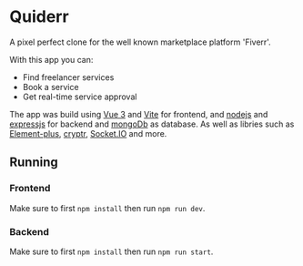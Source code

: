 # Quiderr
A pixel perfect clone for the well known marketplace platform 'Fiverr'.

With this app you can:
- Find freelancer services
- Book a service
- Get real-time service approval

The app was build using [Vue 3](https://vuejs.org/) and [Vite](https://github.com/vitejs/vite) for frontend,
and [nodejs](https://nodejs.org/en/) and [expressjs](https://expressjs.com/) for backend and [mongoDb](https://www.mongodb.com/home) as database.
As well as libries such as [Element-plus](https://element-plus.org/en-US/), [cryptr](https://github.com/MauriceButler/cryptr), [Socket.IO](https://socket.io/) and more.

## Running

### Frontend
Make sure to first `npm install` then run `npm run dev`.

### Backend
Make sure to first `npm install` then run `npm run start`.
